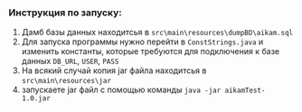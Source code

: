 ### Инструкция по запуску:
1) Дамб базы данных находитсья в `src\main\resources\dumpBD\aikam.sql`
2) Для запуска программы нужно перейти в `ConstStrings.java` и изменить константы, которые требуются для подключения к базе данных `DB_URL`, `USER`, `PASS`
3) На всякий случай копия jar файла находитсья в `src\main\resources\jar`
4) запускаете jar файл с помощью команды `java -jar aikamTest-1.0.jar`
